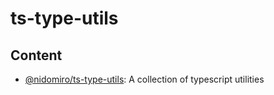 # ts-type-utils

## Content

-   [@nidomiro/ts-type-utils](./packages/ts-type-utils): A collection of typescript utilities
